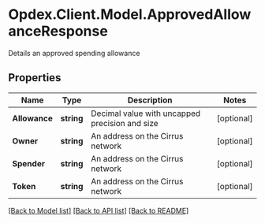 # Opdex.Client.Model.ApprovedAllowanceResponse
Details an approved spending allowance

## Properties

Name | Type | Description | Notes
------------ | ------------- | ------------- | -------------
**Allowance** | **string** | Decimal value with uncapped precision and size | [optional] 
**Owner** | **string** | An address on the Cirrus network | [optional] 
**Spender** | **string** | An address on the Cirrus network | [optional] 
**Token** | **string** | An address on the Cirrus network | [optional] 

[[Back to Model list]](../README.md#documentation-for-models) [[Back to API list]](../README.md#documentation-for-api-endpoints) [[Back to README]](../README.md)

